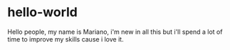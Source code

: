# hello-world
Hello people, my name is Mariano, i'm new in all this but i'll spend a lot of time to improve my skills cause i love it.
